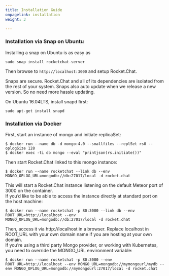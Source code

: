 ```yaml
---
title: Installation Guide
onpagelink: installation
weight: 3

---
```


### **Installation via Snap on Ubuntu**

Installing a snap on Ubuntu is as easy as

 ```
sudo snap install rocketchat-server

```

Then browse to `http://localhost:3000` and setup Rocket.Chat.

Snaps are secure. Rocket.Chat and all of its dependencies are isolated from the rest of your system. Snaps also auto update when we release a new version. So no need more hassle updating.

On Ubuntu 16.04LTS, install snapd first:

 ```
sudo apt-get install snapd 
```

### Installation via Docker

First, start an instance of mongo and initiate replicaSet:

 ```
$ docker run --name db -d mongo:4.0 --smallfiles --replSet rs0 --oplogSize 128
$ docker exec -ti db mongo --eval "printjson(rs.initiate())"

```

Then start Rocket.Chat linked to this mongo instance:

 ```
$ docker run --name rocketchat --link db --env MONGO_OPLOG_URL=mongodb://db:27017/local -d rocket.chat

```

This will start a Rocket.Chat instance listening on the default Meteor port of 3000 on the container.  
 If you’d like to be able to access the instance directly at standard port on the host machine:

 ```
$ docker run --name rocketchat -p 80:3000 --link db --env ROOT_URL=http://localhost --env MONGO_OPLOG_URL=mongodb://db:27017/local -d rocket.chat
```

Then, access it via http://localhost in a browser. Replace localhost in ROOT\_URL with your own domain name if you are hosting at your own domain.  
 If you’re using a third party Mongo provider, or working with Kubernetes, you need to override the MONGO\_URL environment variable:

 ```
$ docker run --name rocketchat -p 80:3000 --env ROOT_URL=http://localhost --env MONGO_URL=mongodb://mymongourl/mydb --env MONGO_OPLOG_URL=mongodb://mymongourl:27017/local -d rocket.chat
```
